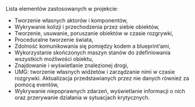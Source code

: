 Lista elementów zastosowanych w projekcie:

- Tworzenie własnych aktorów i komponentów, 
- Wykrywanie kolizji i przechodzenia przez siebie obiektów, 
- Tworzenie, usuwanie, poruszanie obiektów w czasie rozgrywki, 
- Proceduralne tworzenie świata, 
- Zdolność komunikowania się pomiędzy kodem a blueprint’ami, 
- Wykorzystanie skończonych maszyn stanów do zdefiniowania wszystkich możliwości obiektu, 
- Znajdowanie i wyświetlanie znalezionej drogi,
- UMG: tworzenie własnych widżetów i zarządzanie nimi w czasie rozgrywki. Aktualizacja przedstawianych przez nie danych również za pomocą eventów, 
- Wykrywanie niepoprawnych zdarzeń, wyświetlanie informacji o nich oraz przerywanie działania w sytuacjach krytycznych. 
